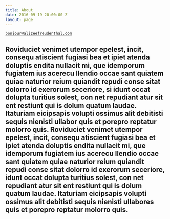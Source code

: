 ```yaml
---
title: About
date: 2016-09-19 20:00:00 Z
layout: page
---
```


[`bonjour@alizeefreudenthal.com`](mailto:bonjour@alizeefreudenthal.com)

## Roviduciet venimet utempor epelest, incit, consequ atiscient fugiasi bea et ipiet atenda doluptis endita nullacit mi, que idemporum fugiatem ius acerecu llendio occae sant quiatem quiae naturior reium quiandit repudi conse sitat dolorro id exerorum seceriore, si idunt occat dolupta turitius solest, con net repudiant atur sit ent restiunt qui is dolum quatum laudae. Itaturiam eicipsapis volupti ossimus alit debitisti sequis nienisti ullabor quis et porepro reptatur molorro quis. Roviduciet venimet utempor epelest, incit, consequ atiscient fugiasi bea et ipiet atenda doluptis endita nullacit mi, que idemporum fugiatem ius acerecu llendio occae sant quiatem quiae naturior reium quiandit repudi conse sitat dolorro id exerorum seceriore, idunt occat dolupta turitius solest, con net repudiant atur sit ent restiunt qui is dolum quatum laudae. Itaturiam eicipsapis volupti ossimus alit debitisti sequis nienisti ullabores quis et porepro reptatur molorro quis.